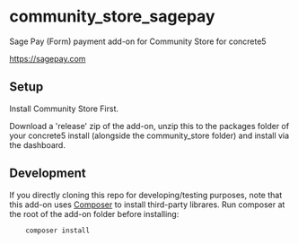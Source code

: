 # community_store_sagepay
Sage Pay (Form) payment add-on for Community Store for concrete5

https://sagepay.com

## Setup
Install Community Store First.

Download a 'release' zip of the add-on, unzip this to the packages folder of your concrete5 install (alongside the community_store folder) and install via the dashboard.

## Development

If you directly cloning this repo for developing/testing purposes, note that this add-on uses [Composer](https://getcomposer.org/) to install third-party librares. Run composer at the root of the add-on folder before installing:

        composer install


